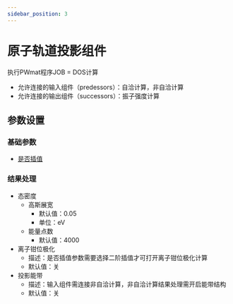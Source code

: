 ```yaml
---
sidebar_position: 3
---
```


# 原子轨道投影组件
执行PWmat程序JOB = DOS计算

- 允许连接的输入组件（predessors）：自洽计算，非自洽计算
- 允许连接的输出组件（successors）：振子强度计算

## 参数设置

### 基础参数

- [是否插值](../parameters/qflow_parameters_interpolation.md)

### 结果处理
- 态密度
  - 高斯展宽
    - 默认值：0.05
    - 单位：eV
  - 能量点数
    - 默认值：4000
- 离子钳位极化
  - 描述：是否插值参数需要选择二阶插值才可打开离子钳位极化计算
  - 默认值：关
- 投影能带
  - 描述：输入组件需连接非自洽计算，非自洽计算结果处理需开启能带结构
  - 默认值：关
